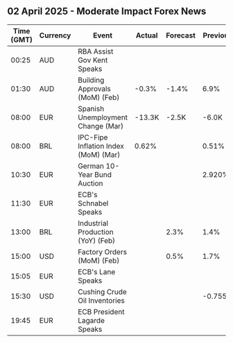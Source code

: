 ## 02 April 2025 - Moderate Impact Forex News

| Time (GMT) | Currency | Event | Actual | Forecast | Previous |
|------|----------|-------|--------|----------|----------|
| 00:25 | AUD | RBA Assist Gov Kent Speaks |  |  |  |
| 01:30 | AUD | Building Approvals (MoM) (Feb) | -0.3% | -1.4% | 6.9% |
| 08:00 | EUR | Spanish Unemployment Change (Mar) | -13.3K | -2.5K | -6.0K |
| 08:00 | BRL | IPC-Fipe Inflation Index (MoM) (Mar) | 0.62% |  | 0.51% |
| 10:30 | EUR | German 10-Year Bund Auction |  |  | 2.920% |
| 11:30 | EUR | ECB's Schnabel Speaks |  |  |  |
| 13:00 | BRL | Industrial Production (YoY) (Feb) |  | 2.3% | 1.4% |
| 15:00 | USD | Factory Orders (MoM) (Feb) |  | 0.5% | 1.7% |
| 15:05 | EUR | ECB's Lane Speaks |  |  |  |
| 15:30 | USD | Cushing Crude Oil Inventories |  |  | -0.755M |
| 19:45 | EUR | ECB President Lagarde Speaks |  |  |  |
